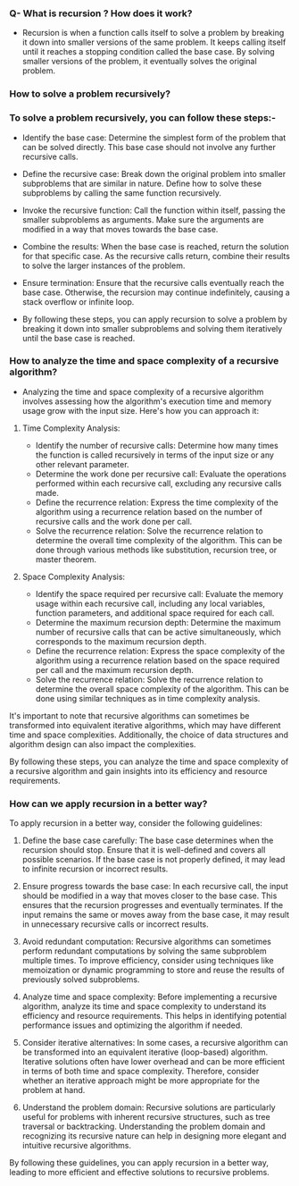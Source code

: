 ### Q- What is recursion ? How does it work?

 - Recursion is when a function calls itself to solve a problem by breaking it down into smaller versions of the same problem. It keeps calling itself until it reaches a stopping condition called the base case. By solving smaller versions of the problem, it eventually solves the original problem.

 ### How to solve a problem recursively?

### To solve a problem recursively, you can follow these steps:-

- Identify the base case: Determine the simplest form of the problem that can be solved directly. This base case should not involve any further recursive calls.

- Define the recursive case: Break down the original problem into smaller subproblems that are similar in nature. Define how to solve these subproblems by calling the same function recursively.

- Invoke the recursive function: Call the function within itself, passing the smaller subproblems as arguments. Make sure the arguments are modified in a way that moves towards the base case.

- Combine the results: When the base case is reached, return the solution for that specific case. As the recursive calls return, combine their results to solve the larger instances of the problem.

- Ensure termination: Ensure that the recursive calls eventually reach the base case. Otherwise, the recursion may continue indefinitely, causing a stack overflow or infinite loop.

- By following these steps, you can apply recursion to solve a problem by breaking it down into smaller subproblems and solving them iteratively until the base case is reached.

### How to analyze the time and space complexity of a recursive algorithm?

- Analyzing the time and space complexity of a recursive algorithm involves assessing how the algorithm's execution time and memory usage grow with the input size. Here's how you can approach it:

1. Time Complexity Analysis:
   - Identify the number of recursive calls: Determine how many times the function is called recursively in terms of the input size or any other relevant parameter.
   - Determine the work done per recursive call: Evaluate the operations performed within each recursive call, excluding any recursive calls made.
   - Define the recurrence relation: Express the time complexity of the algorithm using a recurrence relation based on the number of recursive calls and the work done per call.
   - Solve the recurrence relation: Solve the recurrence relation to determine the overall time complexity of the algorithm. This can be done through various methods like substitution, recursion tree, or master theorem.

2. Space Complexity Analysis:
   - Identify the space required per recursive call: Evaluate the memory usage within each recursive call, including any local variables, function parameters, and additional space required for each call.
   - Determine the maximum recursion depth: Determine the maximum number of recursive calls that can be active simultaneously, which corresponds to the maximum recursion depth.
   - Define the recurrence relation: Express the space complexity of the algorithm using a recurrence relation based on the space required per call and the maximum recursion depth.
   - Solve the recurrence relation: Solve the recurrence relation to determine the overall space complexity of the algorithm. This can be done using similar techniques as in time complexity analysis.

It's important to note that recursive algorithms can sometimes be transformed into equivalent iterative algorithms, which may have different time and space complexities. Additionally, the choice of data structures and algorithm design can also impact the complexities.

By following these steps, you can analyze the time and space complexity of a recursive algorithm and gain insights into its efficiency and resource requirements.





### How can we apply recursion in a better way?

To apply recursion in a better way, consider the following guidelines:

1. Define the base case carefully: The base case determines when the recursion should stop. Ensure that it is well-defined and covers all possible scenarios. If the base case is not properly defined, it may lead to infinite recursion or incorrect results.

2. Ensure progress towards the base case: In each recursive call, the input should be modified in a way that moves closer to the base case. This ensures that the recursion progresses and eventually terminates. If the input remains the same or moves away from the base case, it may result in unnecessary recursive calls or incorrect results.

3. Avoid redundant computation: Recursive algorithms can sometimes perform redundant computations by solving the same subproblem multiple times. To improve efficiency, consider using techniques like memoization or dynamic programming to store and reuse the results of previously solved subproblems.

4. Analyze time and space complexity: Before implementing a recursive algorithm, analyze its time and space complexity to understand its efficiency and resource requirements. This helps in identifying potential performance issues and optimizing the algorithm if needed.

5. Consider iterative alternatives: In some cases, a recursive algorithm can be transformed into an equivalent iterative (loop-based) algorithm. Iterative solutions often have lower overhead and can be more efficient in terms of both time and space complexity. Therefore, consider whether an iterative approach might be more appropriate for the problem at hand.

6. Understand the problem domain: Recursive solutions are particularly useful for problems with inherent recursive structures, such as tree traversal or backtracking. Understanding the problem domain and recognizing its recursive nature can help in designing more elegant and intuitive recursive algorithms.

By following these guidelines, you can apply recursion in a better way, leading to more efficient and effective solutions to recursive problems.
